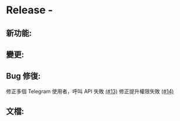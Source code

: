 # Release - <version>

## 新功能:

## 變更:

## Bug 修復:
修正多個 Telegram 使用者，呼叫 API 失敗 [(#13)](https://github.com/NTUT-SELab/MicrosoftGraphBot/issues/13)
修正提升權限失敗 [(#14)](https://github.com/NTUT-SELab/MicrosoftGraphBot/issues/14)

## 文檔:
